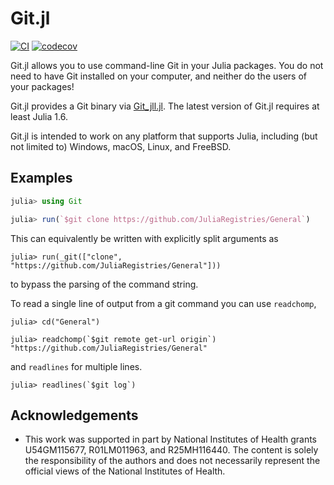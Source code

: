 # Git.jl

[![CI](https://github.com/JuliaVersionControl/Git.jl/actions/workflows/ci.yml/badge.svg)](https://github.com/JuliaVersionControl/Git.jl/actions/workflows/ci.yml)
[![codecov](https://codecov.io/gh/JuliaVersionControl/Git.jl/branch/master/graph/badge.svg?token=cdXpiH0OJ3)](https://codecov.io/gh/JuliaVersionControl/Git.jl)

Git.jl allows you to use command-line Git in your Julia packages. You do
not need to have Git installed on your computer, and neither do the users of
your packages!

Git.jl provides a Git binary via
[Git_jll.jl](https://github.com/JuliaBinaryWrappers/Git_jll.jl).
The latest version of Git.jl requires at least Julia 1.6.

Git.jl is intended to work on any platform that supports Julia,
including (but not limited to) Windows, macOS, Linux, and FreeBSD.

## Examples

```julia
julia> using Git

julia> run(`$git clone https://github.com/JuliaRegistries/General`)
```

This can equivalently be written with explicitly split arguments as

```
julia> run(_git(["clone", "https://github.com/JuliaRegistries/General"]))
```

to bypass the parsing of the command string.

To read a single line of output from a git command you can use `readchomp`,

```
julia> cd("General")

julia> readchomp(`$git remote get-url origin`)
"https://github.com/JuliaRegistries/General"
```

and `readlines` for multiple lines.

```
julia> readlines(`$git log`)
```

## Acknowledgements

- This work was supported in part by National Institutes of Health grants U54GM115677, R01LM011963, and R25MH116440. The content is solely the responsibility of the authors and does not necessarily represent the official views of the National Institutes of Health.
